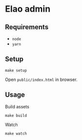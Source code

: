 # Elao admin

## Requirements

* `node`
* `yarn`

## Setup

```
make setup
```

Open `public/index.html` in browser.

## Usage

Build assets

```
make build
```

Watch

```
make watch
```
